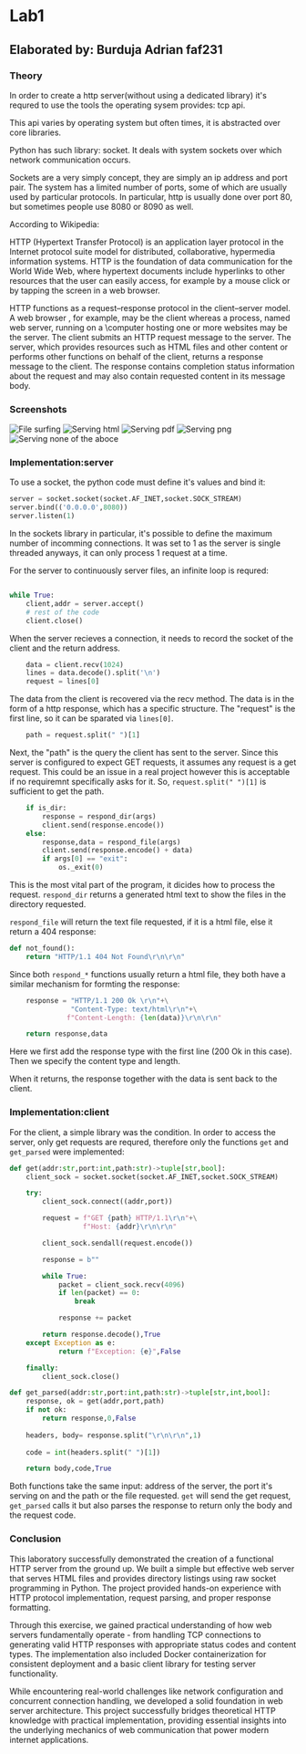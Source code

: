 # Lab1

## Elaborated by: Burduja Adrian faf231

### Theory
In order to create a http server(without using a dedicated library) it's requred to use the tools the operating
sysem provides: tcp api.

This api varies by operating system but often times, it is abstracted over core libraries.

Python has such library: socket. It deals with system sockets over which network communication occurs.

Sockets are a very simply concept, they are simply an ip address and port pair. 
The system has a limited number of ports, some of which are usually used by particular protocols. In particular, http is usually done over port 80, but sometimes people use 8080 or 8090 as well.

According to Wikipedia:

HTTP (Hypertext Transfer Protocol) is an application layer protocol in the Internet 
protocol suite model for distributed, collaborative, hypermedia information systems. 
HTTP is the foundation of data communication for the World Wide Web, where hypertext 
documents include hyperlinks to other resources that the user can easily access, for
example by a mouse click or by tapping the screen in a web browser.

HTTP functions as a request–response protocol in the client–server model. A web browser
, for example, may be the client whereas a process, named web server, running on a 
\computer hosting one or more websites may be the server. The client submits an HTTP 
request message to the server. The server, which provides resources such as HTML files
and other content or performs other functions on behalf of the client, returns a 
response message to the client. The response contains completion status information 
about the request and may also contain requested content in its message body.

### Screenshots

![File surfing](image(10).png)
![Serving html](image(11).png)
![Serving pdf](image(9).png)
![Serving png](image(8).png)
![Serving none of the aboce](image(10).png)

### Implementation:server

To use a socket, the python code must define it's values and bind it:
```main.py
server = socket.socket(socket.AF_INET,socket.SOCK_STREAM)
server.bind(('0.0.0.0',8080))
server.listen(1)
```

In the sockets library in particular, it's possible to define the maximum number of 
incomming connections. It was set to 1 as the server is single threaded anyways, it 
can only process 1 request at a time.

For the server to continuously server files, an infinite loop is requred:
```main.py

while True:
    client,addr = server.accept()
    # rest of the code
    client.close()

```

When the server recieves a connection, it needs to record the socket of the client and 
the return address.

```main.py
    data = client.recv(1024)
    lines = data.decode().split('\n')
    request = lines[0]
```


The data from the client is recovered via the recv method. The data is in the form of 
a http response, which has a specific structure. The "request" is the first line, so
it can be sparated via ```lines[0]```.

```main.py
    path = request.split(" ")[1]
```

Next, the "path" is the query the client has sent to the server. Since this server is 
configured to expect GET requests, it assumes any request is a get request. This could
be an issue in a real project however this is acceptable if no requiremnt specifically
asks for it. So, ```request.split(" ")[1]``` is sufficient to get the path.

```main.py
    if is_dir:
        response = respond_dir(args)
        client.send(response.encode())
    else:
        response,data = respond_file(args)
        client.send(response.encode() + data)
        if args[0] == "exit":
            os._exit(0)
```

This is the most vital part of the program, it dicides how to process the request.
```respond_dir``` returns a generated html text to show the files in the directory
requested.

```respond_file``` will return the text file requested, if it is a html file, else
it return a 404 response:
```main.py
def not_found():
    return "HTTP/1.1 404 Not Found\r\n\r\n"
```

Since both ```respond_*``` functions usually return a html file, they both have a 
similar mechanism for formting the response:
```main.py
    response = "HTTP/1.1 200 Ok \r\n"+\
               "Content-Type: text/html\r\n"+\
              f"Content-Length: {len(data)}\r\n\r\n"

    return response,data
```

Here we first add the response type with the first line (200 Ok in this case).
Then we specify the content type and length.

When it returns, the response together with the data is sent back to the client.


### Implementation:client

For the client, a simple library was the condition. In order to access the server,
only get requests are requred, therefore only the functions ```get``` and 
```get_parsed``` were implemented:

```client.py
def get(addr:str,port:int,path:str)->tuple[str,bool]:
    client_sock = socket.socket(socket.AF_INET,socket.SOCK_STREAM)

    try:
        client_sock.connect((addr,port))

        request = f"GET {path} HTTP/1.1\r\n"+\
                  f"Host: {addr}\r\n\r\n"

        client_sock.sendall(request.encode())

        response = b""

        while True:
            packet = client_sock.recv(4096)
            if len(packet) == 0:
                break

            response += packet

        return response.decode(),True
    except Exception as e:
            return f"Exception: {e}",False

    finally:
        client_sock.close()

def get_parsed(addr:str,port:int,path:str)->tuple[str,int,bool]:
    response, ok = get(addr,port,path)
    if not ok:
        return response,0,False
    
    headers, body= response.split("\r\n\r\n",1)
    
    code = int(headers.split(" ")[1])

    return body,code,True
```

Both functions take the same input: address of the server, the port it's serving on 
and the path or the file requested. ```get``` will send the get request, 
```get_parsed``` calls it but also parses the response to return only the body and the
request code.


### Conclusion
This laboratory successfully demonstrated the creation of a functional HTTP server from the ground up. We built a simple but effective web server that serves HTML files and provides directory listings using raw socket programming in Python. The project provided hands-on experience with HTTP protocol implementation, request parsing, and proper response formatting.

Through this exercise, we gained practical understanding of how web servers fundamentally operate - from handling TCP connections to generating valid HTTP responses with appropriate status codes and content types. The implementation also included Docker containerization for consistent deployment and a basic client library for testing server functionality.

While encountering real-world challenges like network configuration and concurrent connection handling, we developed a solid foundation in web server architecture. This project successfully bridges theoretical HTTP knowledge with practical implementation, providing essential insights into the underlying mechanics of web communication that power modern internet applications.




